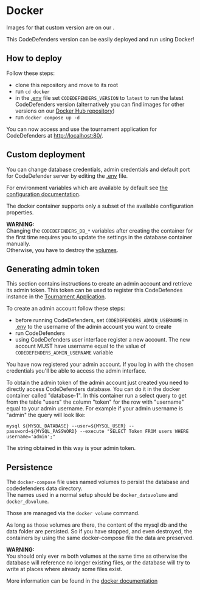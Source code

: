 # Docker

Images for that custom version are on our .

This CodeDefenders version can be easily deployed and run using Docker!

## How to deploy
Follow these steps:
- clone this repository and move to its root
- run `cd docker`
- in the [.env](../docker/.env) file set `CODEDEFENDERS_VERSION` to `latest` to run the latest CodeDefenders version (alternatively you can find images for other versions on our [Docker Hub repository](https://hub.docker.com/r/codebenders/codedefenders))
- run `docker compose up -d`

You can now access and use the tournament application for CodeDefenders at [http://localhost:80/](http://localhost:8080/).

## Custom deployment
You can change database credentials, admin credentials and default port for CodeDefender server by editing the [.env](../docker/.env) file.

For environment variables which are available by default see  [the configuration documentation](./Configuration.md).

The docker container supports only a subset of the available configuration properties.  

**WARNING:**  
Changing the `CODEDEFENDERS_DB_*` variables after creating the container for the first time requires you to update the settings in the database container manually.  
Otherwise, you have to destroy the [volumes](#persistence).

## Generating admin token

This section contains instructions to create an admin account and retrieve its admin token. This token can be used to register this CodeDefendes instance in the [Tournament Application](https://github.com/POLIMI-FER-codebenders/tournament_app).

To create an admin account follow these steps:
- before running CodeDefenders, set `CODEDEFENDERS_ADMIN_USERNAME` in [.env](../docker/.env) to the username of the admin account you want to create
- run CodeDefenders
- using CodeDefenders user interface register a new account. The new account MUST have username equal to the value of `CODEDEFENDERS_ADMIN_USERNAME` variable

You have now registered your admin account. If you log in with the chosen credentials you'll be able to access the admin interface.

To obtain the admin token of the admin account just created you need to directly access CodeDefenders database. You can do it in the docker container called "database-1". In this container run a select query to get from the table "users" the column "token" for the row with "username" equal to your admin username. For example if your admin username is "admin" the query will look like:
```
mysql ${MYSQL_DATABASE} --user=${MYSQL_USER} --password=${MYSQL_PASSWORD} --execute "SELECT Token FROM users WHERE username='admin';"
```
The string obtained in this way is your admin token.

## Persistence

The `docker-compose` file uses named volumes to persist the database and codedefenders data directory.  
The names used in a normal setup should be `docker_datavolume` and `docker_dbvolume`.

Those are managed via the `docker volume` command.

As long as those volumes are there, the content of the mysql db and the data folder are persisted.
So if you have stopped, and even destroyed, the containers by using the same docker-compose file the data are preserved.

**WARNING:**  
You should only ever `rm` both volumes at the same time as otherwise the database will reference no longer existing files, or the database will try to write at places where already some files exist.

More information can be found in the [docker documentation](https://docs.docker.com/storage/volumes/)
